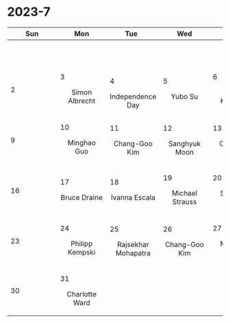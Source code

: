 # 2023-7

|<div style='width:100px'>Sun</div>|<div style='width:100px'>Mon</div>|<div style='width:100px'>Tue</div>|<div style='width:100px'>Wed</div>|<div style='width:100px'>Thu</div>|<div style='width:100px'>Fri</div>|<div style='width:100px'>Sat</div>|
|:-:|:-:|:-:|:-:|:-:|:-:|:-:|
|<br/><br/> |<br/><br/> |<br/><br/> |<br/><br/> |<br/><br/> |<br/><br/> |<p align='left'>1</p>|
|<p align='left'>2</p>|<p align='left'>3</p>Simon Albrecht<br/><br/>|<p align='left'>4</p>Independence Day<br/>|<p align='left'>5</p>Yubo Su<br/><br/>|<p align='left'>6</p>Philipp Kempski<br/><br/>|<p align='left'>7</p><p>Rajsekhar<br/> Mohapatra</p>|<p align='left'>8</p>|
|<p align='left'>9</p>|<p align='left'>10</p>Minghao Guo<br/><br/>|<p align='left'>11</p><p>Chang-Goo<br/> Kim</p>|<p align='left'>12</p><p>Sanghyuk<br/> Moon</p>|<p align='left'>13</p><p>Charlotte<br/> Ward</p>|<p align='left'>14</p><span style='color:red'>Unassigned</span><br/><br/>|<p align='left'>15</p>|
|<p align='left'>16</p>|<p align='left'>17</p>Bruce Draine<br/><br/>|<p align='left'>18</p>Ivanna Escala<br/><br/>|<p align='left'>19</p>Michael Strauss<br/><br/>|<p align='left'>20</p>Shaunak Modak<br/><br/>|<p align='left'>21</p>Yubo Su<br/><br/>|<p align='left'>22</p>|
|<p align='left'>23</p>|<p align='left'>24</p>Philipp Kempski<br/><br/>|<p align='left'>25</p><p>Rajsekhar<br/> Mohapatra</p>|<p align='left'>26</p><p>Chang-Goo<br/> Kim</p>|<p align='left'>27</p>Minghao Guo<br/><br/>|<p align='left'>28</p><p>Sanghyuk<br/> Moon</p>|<p align='left'>29</p>|
|<p align='left'>30</p>|<p align='left'>31</p><p>Charlotte<br/> Ward</p>|<br/><br/> |<br/><br/> |<br/><br/> |<br/><br/> |<br/><br/> |

